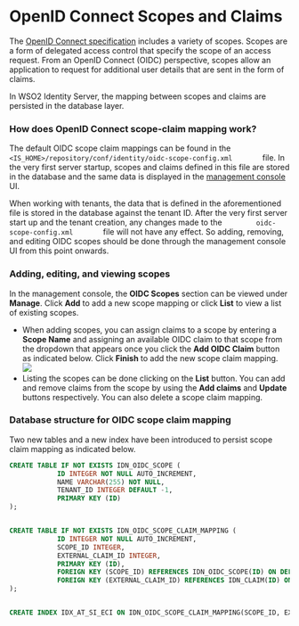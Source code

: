 # OpenID Connect Scopes and Claims

The [OpenID Connect specification](http://openid.net/developers/specs/)
includes a variety of scopes. Scopes are a form of delegated access
control that specify the scope of an access request. From an OpenID
Connect (OIDC) perspective, scopes allow an application to request for
additional user details that are sent in the form of claims.

In WSO2 Identity Server, the mapping between scopes and claims are
persisted in the database layer.

### How does OpenID Connect scope-claim mapping work?

The default OIDC scope claim mappings can be found in the
`         <IS_HOME>/repository/conf/identity/oidc-scope-config.xml        `
file. In the very first server startup, scopes and claims defined in
this file are stored in the database and the same data is displayed in
the [management console](../../setup/getting-started-with-the-management-console)
UI.

When working with tenants, the data that is defined in the
aforementioned file is stored in the database against the tenant ID.
After the very first server start up and the tenant creation, any
changes made to the `         oidc-scope-config.xml        ` file will
not have any effect. So adding, removing, and editing OIDC scopes should
be done through the management console UI from this point onwards.

### Adding, editing, and viewing scopes

In the management console, the **OIDC Scopes** section can be viewed
under **Manage**. Click **Add** to add a new scope mapping or click
**List** to view a list of existing scopes.

-   When adding scopes, you can assign claims to a scope by entering a
    **Scope Name** and assigning an available OIDC claim to that scope
    from the dropdown that appears once you click the **Add OIDC Claim**
    button as indicated below. Click **Finish** to add the new scope
    claim mapping.  
    ![](attachments/103329591/103329592.png)
-   Listing the scopes can be done clicking on the **List** button. You
    can add and remove claims from the scope by using the **Add claims**
    and **Update** buttons respectively. You can also delete a scope
    claim mapping.

### Database structure for OIDC scope claim mapping

Two new tables and a new index have been introduced to persist scope
claim mapping as indicated below.

``` sql
CREATE TABLE IF NOT EXISTS IDN_OIDC_SCOPE (
            ID INTEGER NOT NULL AUTO_INCREMENT,
            NAME VARCHAR(255) NOT NULL,
            TENANT_ID INTEGER DEFAULT -1,
            PRIMARY KEY (ID)
);


CREATE TABLE IF NOT EXISTS IDN_OIDC_SCOPE_CLAIM_MAPPING (
            ID INTEGER NOT NULL AUTO_INCREMENT,
            SCOPE_ID INTEGER,
            EXTERNAL_CLAIM_ID INTEGER,
            PRIMARY KEY (ID),
            FOREIGN KEY (SCOPE_ID) REFERENCES IDN_OIDC_SCOPE(ID) ON DELETE CASCADE,
            FOREIGN KEY (EXTERNAL_CLAIM_ID) REFERENCES IDN_CLAIM(ID) ON DELETE CASCADE
);


CREATE INDEX IDX_AT_SI_ECI ON IDN_OIDC_SCOPE_CLAIM_MAPPING(SCOPE_ID, EXTERNAL_CLAIM_ID);
```
